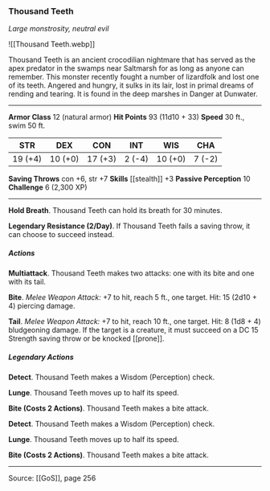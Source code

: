 ### Thousand Teeth
_Large monstrosity, neutral evil_

![[Thousand Teeth.webp]]

Thousand Teeth is an ancient crocodilian nightmare that has served as the apex predator in the swamps near Saltmarsh for as long as anyone can remember. This monster recently fought a number of lizardfolk and lost one of its teeth. Angered and hungry, it sulks in its lair, lost in primal dreams of rending and tearing. It is found in the deep marshes in Danger at Dunwater.






---

**Armor Class** 12 (natural armor)
**Hit Points** 93 (11d10 + 33)
**Speed** 30 ft., swim 50 ft.

| STR     | DEX     | CON     | INT     | WIS     | CHA     |
|---------|---------|---------|---------|---------|---------|
| 19 (+4) | 10 (+0) | 17 (+3) | 2 (-4) | 10 (+0) | 7 (-2) |

**Saving Throws** con +6, str +7
**Skills** [[stealth]] +3
**Passive Perception** 10
**Challenge** 6 (2,300 XP)

---

**Hold Breath**. Thousand Teeth can hold its breath for 30 minutes.

**Legendary Resistance (2/Day)**. If Thousand Teeth fails a saving throw, it can choose to succeed instead.

##### Actions
**Multiattack**. Thousand Teeth makes two attacks: one with its bite and one with its tail.

**Bite**. _Melee Weapon Attack:_ +7 to hit, reach 5 ft., one target. Hit: 15 (2d10 + 4) piercing damage.

**Tail**. _Melee Weapon Attack:_ +7 to hit, reach 10 ft., one target. Hit: 8 (1d8 + 4) bludgeoning damage. If the target is a creature, it must succeed on a DC 15 Strength saving throw or be knocked [[prone]].

##### Legendary Actions
**Detect**. Thousand Teeth makes a Wisdom (Perception) check.

**Lunge**. Thousand Teeth moves up to half its speed.

**Bite (Costs 2 Actions)**. Thousand Teeth makes a bite attack.

**Detect**. Thousand Teeth makes a Wisdom (Perception) check.

**Lunge**. Thousand Teeth moves up to half its speed.

**Bite (Costs 2 Actions)**. Thousand Teeth makes a bite attack.


---

Source: [[GoS]], page 256